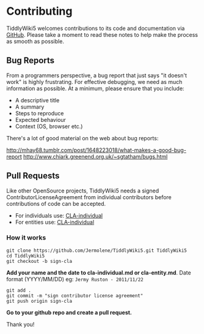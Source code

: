 Contributing
============

TiddlyWiki5 welcomes contributions to its code and documentation via [GitHub](https://github.com/Jermolene/TiddlyWiki5). Please take a moment to read these notes to help make the process as smooth as possible.

Bug Reports
-----------

From a programmers perspective, a bug report that just says "it doesn't work" is highly frustrating. For effective debugging, we need as much information as possible. At a minimum, please ensure that you include:

 * A descriptive title
 * A summary
 * Steps to reproduce
 * Expected behaviour
 * Context (OS, browser etc.)

There's a lot of good material on the web about bug reports:

http://mhay68.tumblr.com/post/1648223018/what-makes-a-good-bug-report http://www.chiark.greenend.org.uk/~sgtatham/bugs.html

Pull Requests
--------------

Like other OpenSource projects, TiddlyWiki5 needs a signed ContributorLicenseAgreement from individual contributors before contributions of code can be accepted.

 * For individuals use: [CLA-individual](https://github.com/Jermolene/TiddlyWiki5/tree/master/licenses/cla-individual.md)
 * For entities use: [CLA-individual](https://github.com/Jermolene/TiddlyWiki5/tree/master/licenses/cla-entity.md)

### How it works

```
git clone https://github.com/Jermolene/TiddlyWiki5.git TiddlyWiki5
cd TiddlyWiki5
git checkout -b sign-cla
```

**Add your name and the date to cla-individual.md or cla-entity.md**. Date format (YYYY/MM/DD)
eg: `Jermy Ruston - 2011/11/22 `

```
git add .
git commit -m "sign contributor license agreement"
git push origin sign-cla
```

**Go to your github repo and create a pull request.**

Thank you!
